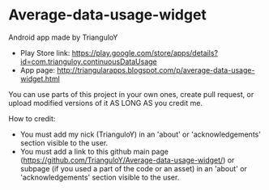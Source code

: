 # Average-data-usage-widget

Android app made by TrianguloY

- Play Store link: https://play.google.com/store/apps/details?id=com.trianguloy.continuousDataUsage
- App page: http://triangularapps.blogspot.com/p/average-data-usage-widget.html

You can use parts of this project in your own ones, create pull request, or upload modified versions of it AS LONG AS you credit me.

How to credit:
- You must add my nick (TrianguloY) in an 'about' or 'acknowledgements' section visible to the user.
- You must add a link to this github main page (https://github.com/TrianguloY/Average-data-usage-widget/) or subpage (if you used a part of the code or an asset) in an 'about' or 'acknowledgements' section visible to the user.
